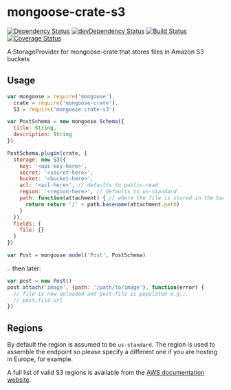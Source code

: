 # mongoose-crate-s3

[![Dependency Status](https://david-dm.org/achingbrain/mongoose-crate-s3.svg?theme=shields.io)](https://david-dm.org/achingbrain/mongoose-crate-s3) [![devDependency Status](https://david-dm.org/achingbrain/mongoose-crate-s3/dev-status.svg?theme=shields.io)](https://david-dm.org/achingbrainmongoose-crate-s3#info=devDependencies) [![Build Status](https://img.shields.io/travis/achingbrain/mongoose-crate-s3/master.svg)](https://travis-ci.org/achingbrain/mongoose-crate-s3) [![Coverage Status](http://img.shields.io/coveralls/achingbrain/mongoose-crate-s3/master.svg)](https://coveralls.io/r/achingbrain/mongoose-crate-s3)

A StorageProvider for mongoose-crate that stores files in Amazon S3 buckets

## Usage

```javascript
var mongoose = require('mongoose'),
  crate = require('mongoose-crate'),
  S3 = require('mongoose-crate-s3')

var PostSchema = new mongoose.Schema({
  title: String,
  description: String
})

PostSchema.plugin(crate, {
  storage: new S3({
    key: '<api-key-here>',
    secret: '<secret-here>',
    bucket: '<bucket-here>',
    acl: '<acl-here>', // defaults to public-read
    region: '<region-here>', // defaults to us-standard
    path: function(attachment) { // where the file is stored in the bucket - defaults to this function
      return return '/' + path.basename(attachment.path)
    }
  }),
  fields: {
    file: {}
  }
})

var Post = mongoose.model('Post', PostSchema)
```

.. then later:

```javascript
var post = new Post()
post.attach('image', {path: '/path/to/image'}, function(error) {
  // file is now uploaded and post.file is populated e.g.:
  // post.file.url
})
```

## Regions

By default the region is assumed to be `us-standard`.  The region is used to assemble the endpoint so please specify a different one if you are hosting in Europe, for example.

A full list of valid S3 regions is available from the [AWS documentation website](http://docs.aws.amazon.com/general/latest/gr/rande.html#s3_region).
